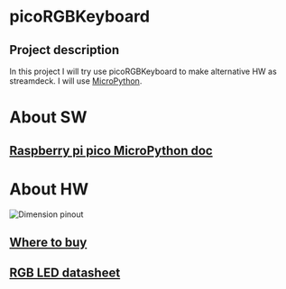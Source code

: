 # picoRGBKeyboard
## Project description
In this project I will try use picoRGBKeyboard to make alternative HW as streamdeck.
I will use [MicroPython](https://docs.micropython.org/en/latest/).

# About SW
## [Raspberry pi pico MicroPython doc](https://docs.micropython.org/en/latest/rp2/quickref.html)

# About HW
![Dimension pinout](https://cdn.shopify.com/s/files/1/0174/1800/files/RGBkeypadbase.png?v=1611154718)

## [Where to buy](https://shop.pimoroni.com/products/pico-rgb-keypad-base?variant=32369517166675)

## [RGB LED datasheet](https://cdn.shopify.com/s/files/1/0174/1800/files/1539916458.pdf?v=1611153243)

